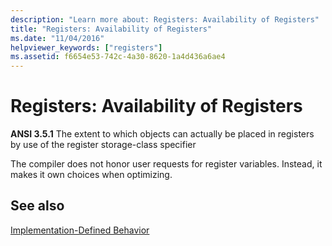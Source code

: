 ```yaml
---
description: "Learn more about: Registers: Availability of Registers"
title: "Registers: Availability of Registers"
ms.date: "11/04/2016"
helpviewer_keywords: ["registers"]
ms.assetid: f6654e53-742c-4a30-8620-1a4d436a6ae4
---
```

# Registers: Availability of Registers

**ANSI 3.5.1** The extent to which objects can actually be placed in registers by use of the register storage-class specifier

The compiler does not honor user requests for register variables. Instead, it makes it own choices when optimizing.

## See also

[Implementation-Defined Behavior](../c-language/implementation-defined-behavior.md)
